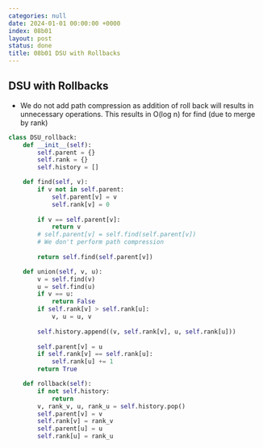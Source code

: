 ```yaml
---
categories: null
date: 2024-01-01 00:00:00 +0000
index: 08b01
layout: post
status: done
title: 08b01 DSU with Rollbacks
---
```


## DSU with Rollbacks

- We do not add path compression as addition of roll back will results in unnecessary operations. This results in O(log n) for find (due to merge by rank)

```python
class DSU_rollback:
    def __init__(self):
        self.parent = {}
        self.rank = {}
        self.history = []

    def find(self, v):
        if v not in self.parent:
            self.parent[v] = v
            self.rank[v] = 0
      
        if v == self.parent[v]:
            return v
        # self.parent[v] = self.find(self.parent[v])
        # We don't perform path compression
    
        return self.find(self.parent[v])

    def union(self, v, u):
        v = self.find(v)
        u = self.find(u)
        if v == u:
            return False
        if self.rank[v] > self.rank[u]:
            v, u = u, v
        
        self.history.append((v, self.rank[v], u, self.rank[u]))
        
        self.parent[v] = u
        if self.rank[v] == self.rank[u]:
            self.rank[u] += 1
        return True

    def rollback(self):
        if not self.history:
            return
        v, rank_v, u, rank_u = self.history.pop()
        self.parent[v] = v
        self.rank[v] = rank_v
        self.parent[u] = u
        self.rank[u] = rank_u
```